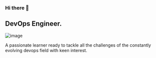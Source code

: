 ### Hi there 👋

## DevOps Engineer.

![image](https://miro.medium.com/v2/resize:fit:1400/format:webp/1*_LkSKStpGEUJJkOQB1tYew.jpeg)

A passionate learner ready to tackle all the challenges of the constantly evolving devops field with keen interest.
